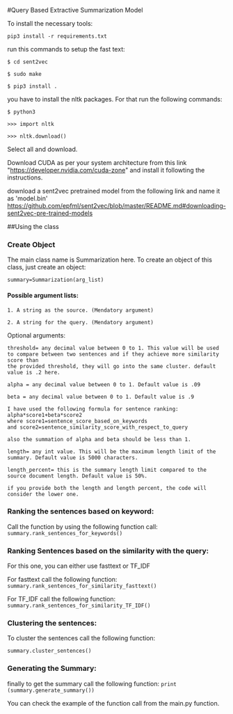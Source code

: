 #Query Based Extractive Summarization Model

To install the necessary tools:

`pip3 install -r requirements.txt`

run this commands to setup the fast text:

`$ cd sent2vec`

`$ sudo make`

`$ pip3 install .`

you have to install the nltk packages. For that run the following commands:

`$ python3`

`>>> import nltk`

`>>> nltk.download()`

Select all and download.

Download CUDA as per your system architecture from this link "https://developer.nvidia.com/cuda-zone" and install it followting the instructions.

download a sent2vec pretrained model from the following link and name it as 'model.bin'
https://github.com/epfml/sent2vec/blob/master/README.md#downloading-sent2vec-pre-trained-models



##Using the class

### Create Object
The main class name is Summarization here. To create an object of this class, just create an object: 

`summary=Summarization(arg_list)`

#### Possible argument lists:

 	1. A string as the source. (Mendatory argument) 

	2. A string for the query. (Mendatory argument)


Optional arguments:
	
	threshold= any decimal value between 0 to 1. This value will be used to compare between two sentences and if they achieve more similarity score than
	the provided threshold, they will go into the same cluster. default value is .2 here.

	alpha = any decimal value between 0 to 1. Default value is .09

	beta = any decimal value between 0 to 1. Default value is .9

	I have used the following formula for sentence ranking: alpha*score1+beta*score2
	where score1=sentence_score_based_on_keywords
	and score2=sentence_similarity_score_with_respect_to_query
	
	also the summation of alpha and beta should be less than 1.

	length= any int value. This will be the maximum length limit of the summary. Default value is 5000 characters.

	length_percent= this is the summary length limit compared to the source document length. Default value is 50%.

	if you provide both the length and length percent, the code will consider the lower one.


### Ranking the sentences based on keyword: 
Call the function by using the following function call:
`summary.rank_sentences_for_keywords()`

### Ranking Sentences based on the similarity with the query: 
For this one, you can either use fasttext or TF_IDF

For fasttext call the following function:
`summary.rank_sentences_for_similarity_fasttext()`

For TF_IDF call the following function:
`summary.rank_sentences_for_similarity_TF_IDF()`

### Clustering the sentences: 

To cluster the sentences call the following function: 

`summary.cluster_sentences()`

### Generating the Summary:

finally to get the summary call the following function: 
`print (summary.generate_summary())`



You can check the example of the function call from the main.py function.




